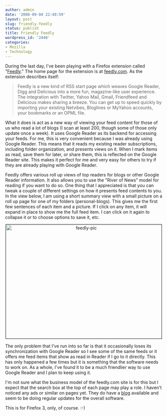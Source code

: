 ```yaml
---
author: admin
date: '2008-09-04 22:40:59'
layout: post
slug: friendly-feedly
status: publish
title: Friendly Feedly
wordpress_id: '2440'
categories:
- Mozilla
- Technology
---
```

During the last day, I've been playing with a Firefox extension called "<a href="https://addons.mozilla.org/en-US/firefox/addon/8538">Feedly</a>." The home page for the extension is at <a href="http://feedly.com/">feedly.com</a>.  As the extension describes itself:
<blockquote>Feedly is a new kind of RSS start page which weaves Google Reader, Digg and Delicious into a more fun, magazine-like user experience. The integration with Twitter, Yahoo Mail, Gmail, Friendfeed and Delicious makes sharing a breeze. You can get up to speed quickly by importing your existing Netvibes, Bloglines or MyYahoo accounts, your bookmarks or an OPML file.</blockquote>
What it does is act as a new way of viewing your feed content for those of us who read a lot of blogs (I scan at least 200, though some of those only update once a week). It uses Google Reader as its backend for accessing your feeds. For me, this is very convenient because I was already using Google Reader. This means that it reads my existing reader subscriptions, including folder organization, and presents views on it. When I mark items as read, save them for later, or share them, this is reflected on the Google Reader site. This makes it perfect for me and very easy for others to try if they are already playing with Google Reader.

Feedly offers various roll up views of top readers for blogs or other Google Reader information. It also allows you to use the "River of News" model for reading if you want to do so. One thing that I appreciated is that you can tweak a couple of different settings on how it presents feed contents to you. In the view below, I am using a short summary view with a small picture on a roll up page for one of my folders (personal-blogs). This gives me the first few sentences of each item and a picture. If I click on any item, it will expand in place to show me the full feed item. I can click on it again to collapse it or to choose options to save it, etc.
<p align="center"><a title="feedly-pic by albill, on Flickr" href="http://www.flickr.com/photos/albill/2830091304/"><img src="http://farm4.static.flickr.com/3051/2830091304_1e6941455a.jpg" border="1" alt="feedly-pic" width="500" height="365" /></a></p>

The only problem that I've run into so far is that it occasionally loses its synchronization with Google Reader so I see some of the same feeds or it offers me feed items that show as read in Reader if I go to it directly. This has only happened a few times but it is something that the software needs to work on. As a whole, I've found it to be a much friendlier way to use Google Reader and I plan to keep using it.

I'm not sure what the business model of the feedly.com site is for this but I expect that the search box at the top of each page may play a role. I haven't noticed any ads or similar on pages yet. They do have a <a href="http://edwink.devhd.com/">blog</a> available and seem to be doing regular updates for the overall software.

This is for Firefox 3, only, of course. :-)
